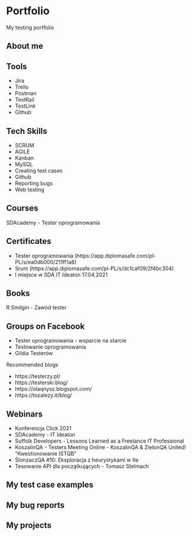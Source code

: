# Portfolio
My testing portfolio

<h2>About me</h2>

<h2>Tools</h2>
  <ul>
<li>Jira</li>
<li>Trello</li>
<li>Postman</li>
<li>TestRail</li>
<li>TestLink</li>
<li>Github</li>
</ul> 

<h2>Tech Skills</h2>
 <ul>
<li>SCRUM</li>
<li>AGILE</li>
<li>Kanban</li>
<li>MySQL</li>
<li>Creating test cases</li>
<li>Github</li>
<li>Reporting bugs</li>
<li>Web testing</li>
</ul> 


<h2>Courses</h2>
SDAcademy - Tester oprogramowania
<h2>Certificates</h2>
<ul>
  <li>Tester oprogramowania (https://app.diplomasafe.com/pl-PL/s/ea0db000/211ff1a8)</li>
  <li>Srum (https://app.diplomasafe.com/pl-PL/s/dc1caf09/2f4bc304)</li>
  <li>I miejsce w SDA IT Ideaton 17.04.2021 </li></ul>
<h2>Books</h2>
R.Smilgin - Zawód tester
<h2>Groups on Facebook</h2>
<ul>
<li>Tester oprogramowania - wsparcie na starcie</li>
<li>Testowanie oprogramowania</li>
<li>Gildia Testerów</li>
  </ul>
<h>Recommended blogs</h2>
<ul>
<li>https://testerzy.pl/</li>
<li>https://testerski.blog/</li>
<li>https://olaqnysz.blogspot.com/</li>
<li>https://tozalezy.it/blog/</li>
  </ul>
<h2>Webinars</h2>
<ul>
<li>Konferencja Click 2021</li>
<li>SDAcademy - IT Ideaton</li>
<li>Suffolk Developers - Lessons Learned as a Freelance IT Professional</li>
<li>KoszalinQA - Testers Meeting Online - KoszalinQA & ZielonQA United! "Kwestionowanie ISTQB"</li>
<li>ŚlonzaczQA #10: Eksploracja z heurystykami w tle</li>
  <li>Tesowanie API dla początkujących - Tomasz Stelmach</li></ul>
<h2>My test case examples</h2>
<h2>My bug reports</h2>
<h2>My projects</h2>
